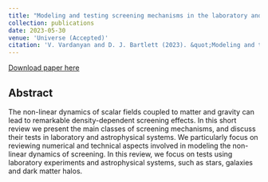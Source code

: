 ```yaml
---
title: "Modeling and testing screening mechanisms in the laboratory and in space"
collection: publications
date: 2023-05-30
venue: 'Universe (Accepted)'
citation: 'V. Vardanyan and D. J. Bartlett (2023). &quot;Modeling and testing screening mechanisms in the laboratory and in space.&quot; <i>arXiv:2305.18899</i>.'
---
```


[Download paper here](https://arxiv.org/abs/2305.18899)

## Abstract
The non-linear dynamics of scalar fields coupled to matter and gravity can lead to remarkable density-dependent screening effects. In this short review we present the main classes of screening mechanisms, and discuss their tests in laboratory and astrophysical systems. We particularly focus on reviewing numerical and technical aspects involved in modeling the non-linear dynamics of screening. In this review, we focus on tests using laboratory experiments and astrophysical systems, such as stars, galaxies and dark matter halos. 
